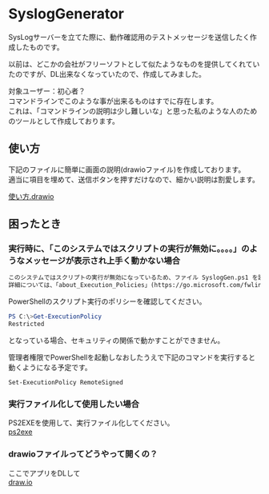 # SyslogGenerator

SysLogサーバーを立てた際に、動作確認用のテストメッセージを送信したく作成したものです。  

以前は、どこかの会社がフリーソフトとして似たようなものを提供してくれていたのですが、DL出来なくなっていたので、作成してみました。  

対象ユーザー：初心者？  
コマンドラインでこのような事が出来るものはすでに存在します。  
これは、「コマンドラインの説明は少し難しいな」と思った私のような人のためのツールとして作成しております。

## 使い方

下記のファイルに簡単に画面の説明(drawioファイル)を作成しております。  
適当に項目を埋めて、送信ボタンを押すだけなので、細かい説明は割愛します。  

[使い方.drawio](./doc/使い方.drawio)



## 困ったとき

### 実行時に、「このシステムではスクリプトの実行が無効に。。。。」のようなメッセージが表示され上手く動かない場合  
```txt
このシステムではスクリプトの実行が無効になっているため、ファイル SyslogGen.ps1 を読み込むことができません。
詳細については、「about_Execution_Policies」(https://go.microsoft.com/fwlink/?LinkID=135170) を参照してください。
```

PowerShellのスクリプト実行のポリシーを確認してください。  
```powershell
PS C:\>Get-ExecutionPolicy
Restricted
```
となっている場合、セキュリティの関係で動かすことができません。  

管理者権限でPowerShellを起動しなおしたうえで下記のコマンドを実行すると動くようになる予定です。  
```
Set-ExecutionPolicy RemoteSigned
```

### 実行ファイル化して使用したい場合

PS2EXEを使用して、実行ファイル化してください。  
[ps2exe](https://www.powershellgallery.com/packages/ps2exe/1.0.15)


### drawioファイルってどうやって開くの？

ここでアプリをDLして  
[draw.io](https://www.drawio.com/)